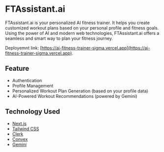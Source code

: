 # FTAssistant.ai

FTAssistant.ai is your personalized AI fitness trainer. It helps you create customized workout plans based on your personal profile and fitness goals. Using the power of AI and modern web technologies, FTAssistant.ai offers a seamless and smart way to plan your fitness journey.

Deployemnt link: [https://ai-fitness-trainer-sigma.vercel.app](https://ai-fitness-trainer-sigma.vercel.app).

## Feature

- Authentication
- Profile Management
- Personalized Workout Plan Generation (based on your profile data)
- AI-Powered Workout Recommendations (powered by Gemini)

## Technology Used

- [Next.js](https://nextjs.org)
- [Tailwind CSS](https://tailwindcss.com)
- [Clerk](https://clerk.com/)
- [Convex](https://www.convex.dev/)
- [Gemini](https://aistudio.google.com)
